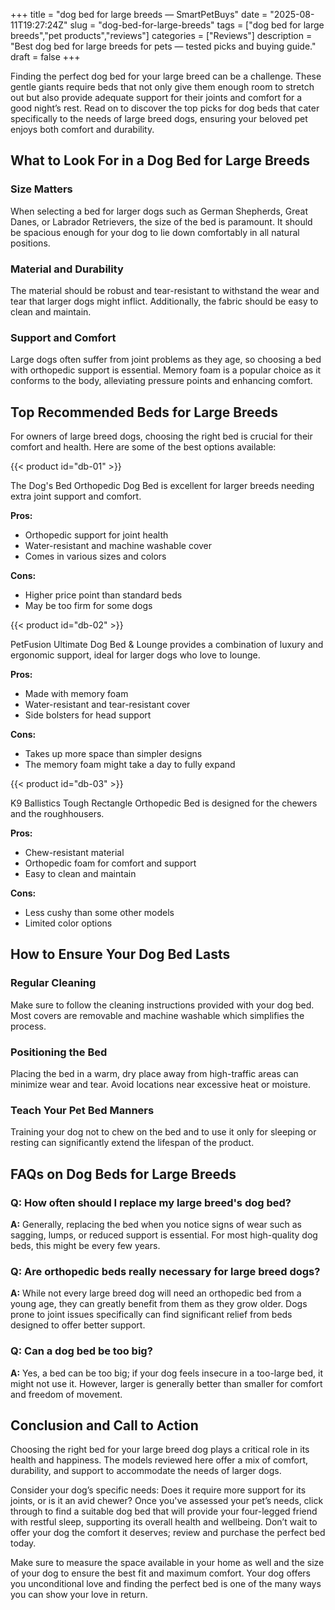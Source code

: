 +++
title = "dog bed for large breeds — SmartPetBuys"
date = "2025-08-11T19:27:24Z"
slug = "dog-bed-for-large-breeds"
tags = ["dog bed for large breeds","pet products","reviews"]
categories = ["Reviews"]
description = "Best dog bed for large breeds for pets — tested picks and buying guide."
draft = false
+++

Finding the perfect dog bed for your large breed can be a challenge. These gentle giants require beds that not only give them enough room to stretch out but also provide adequate support for their joints and comfort for a good night’s rest. Read on to discover the top picks for dog beds that cater specifically to the needs of large breed dogs, ensuring your beloved pet enjoys both comfort and durability.

## What to Look For in a Dog Bed for Large Breeds

### Size Matters
When selecting a bed for larger dogs such as German Shepherds, Great Danes, or Labrador Retrievers, the size of the bed is paramount. It should be spacious enough for your dog to lie down comfortably in all natural positions.

### Material and Durability
The material should be robust and tear-resistant to withstand the wear and tear that larger dogs might inflict. Additionally, the fabric should be easy to clean and maintain.

### Support and Comfort
Large dogs often suffer from joint problems as they age, so choosing a bed with orthopedic support is essential. Memory foam is a popular choice as it conforms to the body, alleviating pressure points and enhancing comfort.

## Top Recommended Beds for Large Breeds

For owners of large breed dogs, choosing the right bed is crucial for their comfort and health. Here are some of the best options available:

{{< product id="db-01" >}}

The Dog's Bed Orthopedic Dog Bed is excellent for larger breeds needing extra joint support and comfort.

**Pros:**
- Orthopedic support for joint health
- Water-resistant and machine washable cover
- Comes in various sizes and colors

**Cons:**
- Higher price point than standard beds
- May be too firm for some dogs

{{< product id="db-02" >}}

PetFusion Ultimate Dog Bed & Lounge provides a combination of luxury and ergonomic support, ideal for larger dogs who love to lounge.

**Pros:**
- Made with memory foam
- Water-resistant and tear-resistant cover
- Side bolsters for head support

**Cons:**
- Takes up more space than simpler designs
- The memory foam might take a day to fully expand

{{< product id="db-03" >}}

K9 Ballistics Tough Rectangle Orthopedic Bed is designed for the chewers and the roughhousers.

**Pros:**
- Chew-resistant material
- Orthopedic foam for comfort and support
- Easy to clean and maintain

**Cons:**
- Less cushy than some other models
- Limited color options

## How to Ensure Your Dog Bed Lasts

### Regular Cleaning
Make sure to follow the cleaning instructions provided with your dog bed. Most covers are removable and machine washable which simplifies the process.

### Positioning the Bed
Placing the bed in a warm, dry place away from high-traffic areas can minimize wear and tear. Avoid locations near excessive heat or moisture.

### Teach Your Pet Bed Manners
Training your dog not to chew on the bed and to use it only for sleeping or resting can significantly extend the lifespan of the product.

## FAQs on Dog Beds for Large Breeds

### Q: How often should I replace my large breed's dog bed?
**A:** Generally, replacing the bed when you notice signs of wear such as sagging, lumps, or reduced support is essential. For most high-quality dog beds, this might be every few years.

### Q: Are orthopedic beds really necessary for large breed dogs?
**A:** While not every large breed dog will need an orthopedic bed from a young age, they can greatly benefit from them as they grow older. Dogs prone to joint issues specifically can find significant relief from beds designed to offer better support.

### Q: Can a dog bed be too big?
**A:** Yes, a bed can be too big; if your dog feels insecure in a too-large bed, it might not use it. However, larger is generally better than smaller for comfort and freedom of movement.

## Conclusion and Call to Action

Choosing the right bed for your large breed dog plays a critical role in its health and happiness. The models reviewed here offer a mix of comfort, durability, and support to accommodate the needs of larger dogs.

Consider your dog’s specific needs: Does it require more support for its joints, or is it an avid chewer? Once you've assessed your pet’s needs, click through to find a suitable dog bed that will provide your four-legged friend with restful sleep, supporting its overall health and wellbeing. Don’t wait to offer your dog the comfort it deserves; review and purchase the perfect bed today.

Make sure to measure the space available in your home as well and the size of your dog to ensure the best fit and maximum comfort. Your dog offers you unconditional love and finding the perfect bed is one of the many ways you can show your love in return.